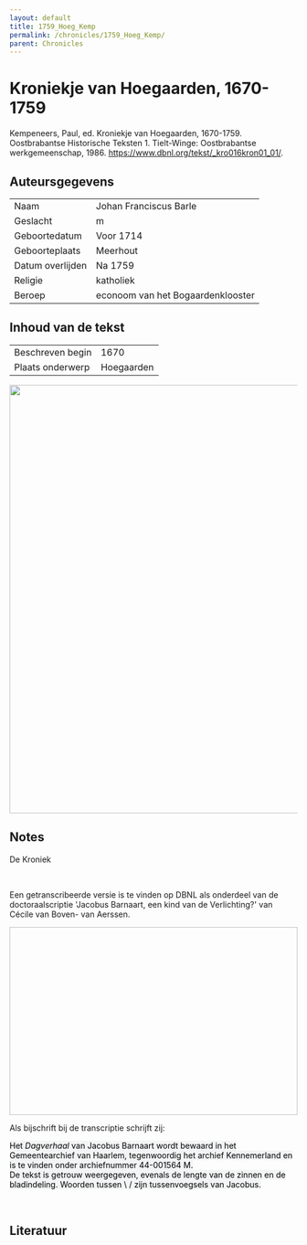 ```yaml
---
layout: default
title: 1759_Hoeg_Kemp
permalink: /chronicles/1759_Hoeg_Kemp/
parent: Chronicles
--- 
```



# Kroniekje van Hoegaarden, 1670-1759 

Kempeneers, Paul, ed. Kroniekje van Hoegaarden, 1670-1759. Oostbrabantse Historische Teksten 1. Tielt-Winge: Oostbrabantse werkgemeenschap, 1986. https://www.dbnl.org/tekst/_kro016kron01_01/. 

## Auteursgegevens 

| | | 
| --------------- | --------------- | 
| Naam | Johan Franciscus Barle | 
| Geslacht | m | 
 | Geboortedatum | Voor 1714 | 
| Geboorteplaats | Meerhout | 
| Datum overlijden | Na 1759 | 
| Religie | katholiek | 
| Beroep | econoom van het Bogaardenklooster | 

## Inhoud van de tekst 

| | | 
| --------------- | --------------- | 
| Beschreven begin | 1670 | 
| Plaats onderwerp | Hoegaarden | 

[<img src="..\..\barplots_chronicles\1759_Hoeg_Kemp.jpg" width="750"/>](..\..\barplots_chronicles\1759_Hoeg_Kemp.jpg) 

## Notes 

<div data-schema-version="8"><p>De Kroniek</p>
<p>&nbsp;</p>
<p>Een getranscribeerde versie is te vinden op DBNL als onderdeel van de doctoraalscriptie 'Jacobus Barnaart, een kind van de Verlichting?' van Cécile van Boven- van Aerssen.</p>
<p><img alt="" data-attachment-key="XMKBAG3I" width="606" height="329"></p>
<p>Als bijschrift bij de transcriptie schrijft zij:</p>
<p><span style="color: #000000"><span style="background-color: #f3f4f5">Het&nbsp;</span></span><em><span style="color: #000000"><span style="background-color: #f3f4f5">Dagverhaal</span></span></em><span style="color: #000000"><span style="background-color: #f3f4f5">&nbsp;van Jacobus Barnaart wordt bewaard in het Gemeentearchief van Haarlem, tegenwoordig het archief Kennemerland en is te vinden onder archiefnummer 44-001564 M.<br>De tekst is getrouw weergegeven, evenals de lengte van de zinnen en de bladindeling. Woorden tussen \ / zijn tussenvoegsels van Jacobus.</span></span></p>
<p>&nbsp;</p>
</div> 

## Literatuur 


